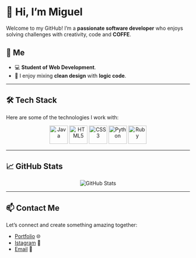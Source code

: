 # 👋 Hi, I’m Miguel

Welcome to my GitHub! I’m a **passionate software developer** who enjoys solving challenges with creativity, code and **COFFE**.

## 🚀 Me

- 💻 **Student of Web Development**.
- 🎨 I enjoy mixing **clean design** with **logic code**.

---

## 🛠️ Tech Stack

Here are some of the technologies I work with:

<p align="center">
  <img src="https://cdn.jsdelivr.net/gh/devicons/devicon/icons/java/java-original.svg" alt="Java" width="50" height="50"/>
  <img src="https://cdn.jsdelivr.net/gh/devicons/devicon/icons/html5/html5-original.svg" alt="HTML5" width="50" height="50"/>
  <img src="https://cdn.jsdelivr.net/gh/devicons/devicon/icons/css3/css3-original.svg" alt="CSS3" width="50" height="50"/>
  <img src="https://cdn.jsdelivr.net/gh/devicons/devicon/icons/python/python-original.svg" alt="Python" width="50" height="50"/>
  <img src="https://cdn.jsdelivr.net/gh/devicons/devicon/icons/ruby/ruby-original.svg" alt="Ruby" width="50" height="50"/>
</p>

---

## 📈 GitHub Stats

<p align="center">
  <img src="https://github-readme-stats.vercel.app/api?username=savamidev&show_icons=true&theme=radical" alt="GitHub Stats" />
</p>

---

## 📫 Contact Me

Let’s connect and create something amazing together:
- [Portfolio](https://github.com/savamidev) 🌐
- [Istagram](https://www.instagram.com/migueleeee/) 📸
- [Email](mailto:migue.626@gmail.com) 📧



<!-- Proudly created with GPRM ( https://gprm.itsvg.in ) -->
<!---
savamidev/savamidev is a ✨ special ✨ repository because its `README.md` (this file) appears on your GitHub profile.
You can click the Preview link to take a look at your changes.
--->
